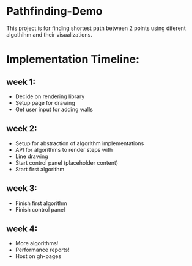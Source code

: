 # Pathfinding-Demo
This project  is for finding shortest path between 2 points using diferent algothihm and their visualizations.


# Implementation Timeline:

## week 1:
* Decide on rendering library
* Setup page for drawing
* Get user input for adding walls

## week 2:
* Setup for abstraction of algorithm implementations
* API for algorithms to render steps with
* Line drawing
* Start control panel (placeholder content)
* Start first algorithm 

## week 3:
* Finish first algorithm
* Finish control panel

## week 4: 
* More algorithms!
* Performance reports!
* Host on gh-pages





